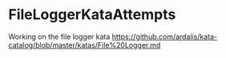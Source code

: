 # FileLoggerKataAttempts
Working on the file logger kata https://github.com/ardalis/kata-catalog/blob/master/katas/File%20Logger.md

